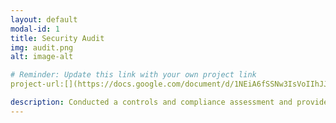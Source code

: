 ```yaml
---
layout: default
modal-id: 1
title: Security Audit
img: audit.png
alt: image-alt

# Reminder: Update this link with your own project link
project-url:[](https://docs.google.com/document/d/1NEiA6fSSNw3IsVoIIhJJk2WFfzd9P_5xWGVemVzOadg/edit?usp=sharing)

description: Conducted a controls and compliance assessment and provided recommendations to company stakeholders to mitigate risks and avoid fines based on best practices for NIST CSF, PCI DSS, GDPR, SOC 1 & SOC 2.
---
```

 
